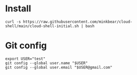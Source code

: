 # Install

```
curl -s https://raw.githubusercontent.com/minkbear/cloud-shell/main/cloud-shell-initial.sh | bash
```

# Git config

```
export USER="test"
git config --global user.name "$USER"
git config --global user.email "$USER@gmail.com"
```
